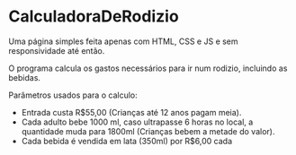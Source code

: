 # CalculadoraDeRodizio
<p>Uma página simples feita apenas com HTML, CSS e JS e sem responsividade até então.</p>
<p>O programa calcula os gastos necessários para ir num rodizio, incluindo as bebidas.</p>
<p>Parâmetros usados para o calculo:</p>
<ul>
  <li>Entrada custa R$55,00 (Crianças até 12 anos pagam meia).</li>
  <li>Cada adulto bebe 1000 ml, caso ultrapasse 6 horas no local, a quantidade muda para 1800ml (Crianças bebem a metade do valor).</li>
  <li>Cada bebida é vendida em lata (350ml) por R$6,00 cada</li>
